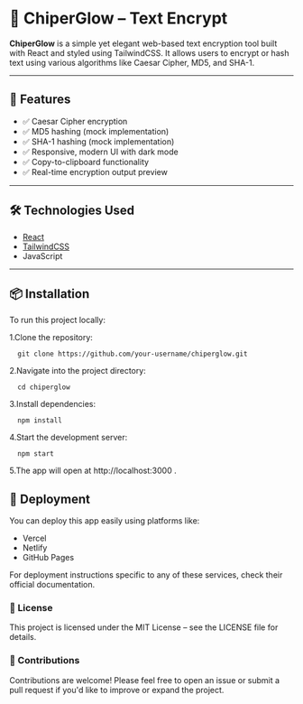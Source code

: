 # 🔐 ChiperGlow – Text Encrypt

**ChiperGlow** is a simple yet elegant web-based text encryption tool built with React and styled using TailwindCSS. It allows users to encrypt or hash text using various algorithms like Caesar Cipher, MD5, and SHA-1.


---

## 🧩 Features

- ✅ Caesar Cipher encryption
- ✅ MD5 hashing (mock implementation)
- ✅ SHA-1 hashing (mock implementation)
- ✅ Responsive, modern UI with dark mode
- ✅ Copy-to-clipboard functionality
- ✅ Real-time encryption output preview

---

## 🛠 Technologies Used

- [React](https://reactjs.org/ )
- [TailwindCSS](https://tailwindcss.com/ )
- JavaScript

---

## 📦 Installation

To run this project locally:

1.Clone the repository:
     
      git clone https://github.com/your-username/chiperglow.git 

2.Navigate into the project directory:
                                                   
      cd chiperglow

3.Install dependencies:
         
      npm install

4.Start the development server:
  
      npm start
      
5.The app will open at http://localhost:3000 .

## 🚀 Deployment
  
  You can deploy this app easily using platforms like:

  - Vercel
  - Netlify
  - GitHub Pages

For deployment instructions specific to any of these services, check their official documentation.

### 📝 License

  This project is licensed under the MIT License – see the LICENSE file for details.

### 👥 Contributions

  Contributions are welcome! Please feel free to open an issue or submit a pull request if you'd like to improve or expand the project.
